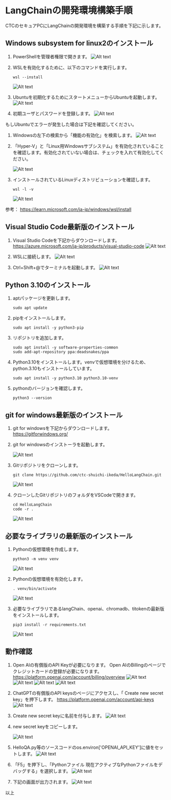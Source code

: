 

# LangChainの開発環境構築手順
CTCのセキュアPCにLangChainの開発環境を構築する手順を下記に示します。

## Windows subsystem for linux2のインストール
1. PowerShellを管理者権限で開きます。
    ![Alt text](image.png)

1. WSLを有効化するために、以下のコマンドを実行します。
    ```
    wsl --install
    ```
    ![Alt text](image-1.png)

1. Ubuntuを初期化するためにスタートメニューからUbuntuを起動します。
    ![Alt text](image-5.png)

1. 初期ユーザとパスワードを登録します。
    ![Alt text](image-6.png)

もしUbuntuでエラーが発生した場合は下記を確認してください。

1. Windowsの左下の検索から「機能の有効化」を検索します。
    ![Alt text](image-3.png)

1. 「Hyper-V」と「Linux用Windowsサブシステム」を有効化されていることを確認します。有効化されていない場合は、チェックを入れて有効化してください。

    ![Alt text](image-4.png)

1. インストールされているLinuxディストリビューションを確認します。
    ```
    wsl -l -v
    ```
    ![Alt text](image-2.png)

参考：
https://learn.microsoft.com/ja-jp/windows/wsl/install


## Visual Studio Code最新版のインストール
1. Visual Studio Codeを下記からダウンロードします。
    https://azure.microsoft.com/ja-jp/products/visual-studio-code
    ![Alt text](image-8.png)

1. WSLに接続します。
    ![Alt text](image-9.png)

1. Ctrl+Shift+@でターミナルを起動します。
    ![Alt text](image-10.png)


## Python 3.10のインストール
1. aptパッケージを更新します。
    ```
    sudo apt update
    ```

1. pipをインストールします。
    ```
    sudo apt install -y python3-pip
    ```

1. リポジトリを追加します。
    ```
    sudo apt install -y software-properties-common
    sudo add-apt-repository ppa:deadsnakes/ppa
    ```

1. Python3.10をインストールします。venvで仮想環境を分けるため、python.3.10もインストールしています。
    ```
    sudo apt install -y python3.10 python3.10-venv
    ```

1. pythonのバージョンを確認します。
    ```
    python3 --version
    ```

## git for windows最新版のインストール
1. git for windowsを下記からダウンロードします。
    https://gitforwindows.org/

1. git for windowsのインストーラを起動します。

    ![Alt text](image-7.png)

1. Gitリポジトリをクローンします。
    ```
    git clone https://github.com/ctc-shuichi-ikeda/HelloLangChain.git
    ```
    ![Alt text](image-21.png)

1. クローンしたGitリポジトリのフォルダをVSCodeで開きます。
    ```
    cd HelloLangChain
    code -r .
    ```
    ![Alt text](image-12.png)

## 必要なライブラリの最新版のインストール
1. Pythonの仮想環境を作成します。
    ```
    python3 -m venv venv
    ```
    ![Alt text](image-24.png)

1. Pythonの仮想環境を有効化します。
    ```
    . venv/bin/activate
    ```
    ![Alt text](image-13.png)
    
1. 必要なライブラリであるlangChain、openai、chromadb、titokenの最新版をインストールします。
    ```
    pip3 install -r requirements.txt
    ```
    ![Alt text](image-22.png)

## 動作確認
1. Open AIの有償版のAPI Keyが必要になります。
Open AIのBillingのページでクレジットカードの登録が必要になります。
    https://platform.openai.com/account/billing/overview
    ![Alt text](image-29.png)
    ![Alt text](image-30.png)
    ![Alt text](image-31.png)
    ![Alt text](image-26.png)


1. ChatGPTの有償版のAPI keysのページにアクセスし、「
Create new secret key」を押下します。
    https://platform.openai.com/account/api-keys
    ![Alt text](image-16.png)

1. Create new secret keyに名前を付与します。
    ![Alt text](image-17.png)

1. new secret keyをコピーします。

    ![Alt text](image-18.png)

1. HelloQA.py等のソースコードのos.environ['OPENAI_API_KEY']に値をセットします。
    ![Alt text](image-19.png)

1. 「F5」を押下し、「Pythonファイル 現在アクティブなPythonファイルをデバッグする」を選択します。
    ![Alt text](image-23.png)

1. 下記の画面が出力されます。
    ![Alt text](image-25.png)

以上
